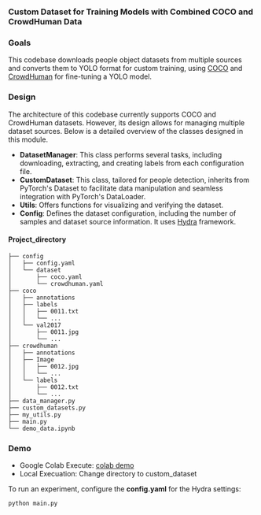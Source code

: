 ### Custom Dataset for Training Models with Combined COCO and CrowdHuman Data
### Goals
This codebase downloads people object datasets from multiple sources and converts them to YOLO format for custom training, using [COCO](https://cocodataset.org/#home) and [CrowdHuman](https://www.crowdhuman.org/) for fine-tuning a YOLO model. 
### Design
The architecture of this codebase currently supports COCO and CrowdHuman datasets. However, its design allows for managing multiple dataset sources. Below is a detailed overview of the classes designed in this module.
* **DatasetManager**:  This class performs several tasks, including downloading, extracting, and creating labels from each configuration file.
* **CustomDataset**: This class, tailored for people detection, inherits from PyTorch's Dataset to facilitate data manipulation and seamless integration with PyTorch's DataLoader. 
* **Utils**: Offers functions for visualizing and verifying the dataset. 
* **Config**: Defines the dataset configuration, including the number of samples and dataset source information. It uses [Hydra](https://hydra.cc/) framework.

#### Project_directory
```
├── config
│   ├── config.yaml
│   └── dataset
│       ├── coco.yaml
│       └── crowdhuman.yaml
├── coco
│   ├── annotations
│   ├── labels
│   │   ├── 0011.txt
│   │   └── ...
│   └── val2017
│       ├── 0011.jpg
│       └── ...
├── crowdhuman
│   ├── annotations
│   ├── Image
│   │   ├── 0012.jpg
│   │   └── ...
│   └── labels
│       ├── 0012.txt
│       └── ...
├── data_manager.py
├── custom_datasets.py
├── my_utils.py
├── main.py
└── demo_data.ipynb
```
### Demo
* Google Colab Execute: [colab demo](https://colab.research.google.com/drive/1cYRY_84i8ayMkBsm80jdIuj6sp_PRKv6?usp=sharing)
* Local Execuation: Change directory to custom_dataset

To run an experiment, configure the **config.yaml** for the Hydra settings:
```
python main.py
```